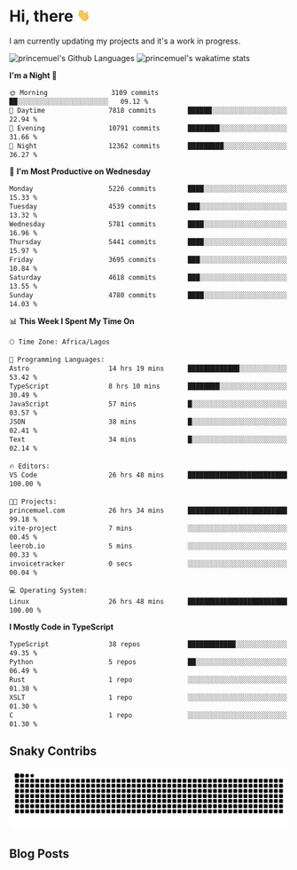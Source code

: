 # Hi, there <img src='/assets/wave.gif' alt='Just saying hello' width='24' height='24' />

<!--
**princemuel/princemuel** is a ✨ _special_ ✨ repository because its `README.md` (this file) appears on your GitHub profile.

Here are some ideas to get you started:

- 🔭 I’m currently working on ...
- 🌱 I’m currently learning ...
- 👯 I’m looking to collaborate on ...
- 🤔 I’m looking for help with ...
- 💬 Ask me about ...
- 📫 How to reach me: ...
- 😄 Pronouns: ...
- ⚡ Fun fact: ...
-->

I am currently updating my projects and it's a work in progress.

![princemuel's Github Languages](https://github-readme-stats.vercel.app/api/top-langs/?username=princemuel&text_color=586069&layout=compact&hide_border=true&title_color=0366d6&count_private=true&include_all_commits=true&theme=tokyonight&show_icons=true)
![princemuel's wakatime stats](https://github-readme-stats.vercel.app/api/wakatime?username=princemuel&text_color=586069&layout=compact&hide_border=true&title_color=0366d6&count_private=true&include_all_commits=true&theme=tokyonight&show_icons=true)

<!--START_SECTION:waka-->
**I'm a Night 🦉** 

```text
🌞 Morning                3109 commits        ██░░░░░░░░░░░░░░░░░░░░░░░   09.12 % 
🌆 Daytime                7818 commits        ██████░░░░░░░░░░░░░░░░░░░   22.94 % 
🌃 Evening                10791 commits       ████████░░░░░░░░░░░░░░░░░   31.66 % 
🌙 Night                  12362 commits       █████████░░░░░░░░░░░░░░░░   36.27 % 
```
📅 **I'm Most Productive on Wednesday** 

```text
Monday                   5226 commits        ████░░░░░░░░░░░░░░░░░░░░░   15.33 % 
Tuesday                  4539 commits        ███░░░░░░░░░░░░░░░░░░░░░░   13.32 % 
Wednesday                5781 commits        ████░░░░░░░░░░░░░░░░░░░░░   16.96 % 
Thursday                 5441 commits        ████░░░░░░░░░░░░░░░░░░░░░   15.97 % 
Friday                   3695 commits        ███░░░░░░░░░░░░░░░░░░░░░░   10.84 % 
Saturday                 4618 commits        ███░░░░░░░░░░░░░░░░░░░░░░   13.55 % 
Sunday                   4780 commits        ████░░░░░░░░░░░░░░░░░░░░░   14.03 % 
```


📊 **This Week I Spent My Time On** 

```text
🕑︎ Time Zone: Africa/Lagos

💬 Programming Languages: 
Astro                    14 hrs 19 mins      █████████████░░░░░░░░░░░░   53.42 % 
TypeScript               8 hrs 10 mins       ████████░░░░░░░░░░░░░░░░░   30.49 % 
JavaScript               57 mins             █░░░░░░░░░░░░░░░░░░░░░░░░   03.57 % 
JSON                     38 mins             █░░░░░░░░░░░░░░░░░░░░░░░░   02.41 % 
Text                     34 mins             █░░░░░░░░░░░░░░░░░░░░░░░░   02.14 % 

🔥 Editors: 
VS Code                  26 hrs 48 mins      █████████████████████████   100.00 % 

🐱‍💻 Projects: 
princemuel.com           26 hrs 34 mins      █████████████████████████   99.18 % 
vite-project             7 mins              ░░░░░░░░░░░░░░░░░░░░░░░░░   00.45 % 
leerob.io                5 mins              ░░░░░░░░░░░░░░░░░░░░░░░░░   00.33 % 
invoicetracker           0 secs              ░░░░░░░░░░░░░░░░░░░░░░░░░   00.04 % 

💻 Operating System: 
Linux                    26 hrs 48 mins      █████████████████████████   100.00 % 
```

**I Mostly Code in TypeScript** 

```text
TypeScript               38 repos            ████████████░░░░░░░░░░░░░   49.35 % 
Python                   5 repos             ██░░░░░░░░░░░░░░░░░░░░░░░   06.49 % 
Rust                     1 repo              ░░░░░░░░░░░░░░░░░░░░░░░░░   01.30 % 
XSLT                     1 repo              ░░░░░░░░░░░░░░░░░░░░░░░░░   01.30 % 
C                        1 repo              ░░░░░░░░░░░░░░░░░░░░░░░░░   01.30 % 
```




<!--END_SECTION:waka-->

## Snaky Contribs

<img src='/assets/github-snake-dark.svg' alt='Snaky Contributions' />

## Blog Posts

<!-- BLOG-POST-LIST:START -->
<!-- BLOG-POST-LIST:END -->
